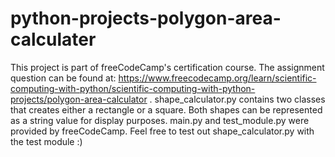 # python-projects-polygon-area-calculater
This project is part of freeCodeCamp's certification course. The assignment question can be found at:
https://www.freecodecamp.org/learn/scientific-computing-with-python/scientific-computing-with-python-projects/polygon-area-calculator .
shape_calculator.py contains two classes that creates either a rectangle or a square. Both shapes can be represented as a string value 
for display purposes. main.py and test_module.py were provided by freeCodeCamp. Feel free to test out shape_calculator.py with the test module :)
